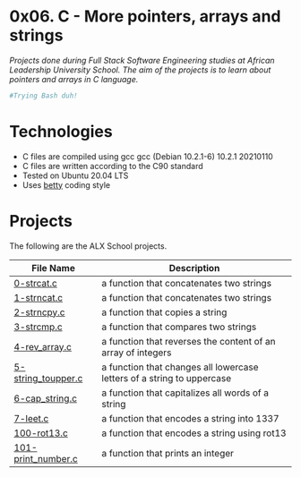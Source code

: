# 0x06. C - More pointers, arrays and strings
_Projects done during Full Stack Software Engineering studies at African Leadership University School. The aim of the projects is to learn about pointers and arrays in C language._


```sh
#Trying Bash duh!
```

# Technologies
- C files are compiled using gcc gcc (Debian 10.2.1-6) 10.2.1 20210110
- C files are written according to the C90 standard
- Tested on Ubuntu 20.04 LTS
- Uses [betty](https://github.com/holbertonschool/Betty) coding style

# Projects 
The following are the ALX School projects.

| File Name | Description |
| ------ | ------ |
| [0-strcat.c]() | a function that concatenates two strings |
| [1-strncat.c]() | a function that concatenates two strings |
| [2-strncpy.c]() | a function that copies a string |
| [3-strcmp.c]() | a function that compares two strings |
| [4-rev_array.c]() | a function that reverses the content of an array of integers |
| [5-string_toupper.c]() | a function that changes all lowercase letters of a string to uppercase |
| [6-cap_string.c]() | a function that capitalizes all words of a string |
| [7-leet.c]() | a function that encodes a string into 1337 |
| [100-rot13.c]() | a function that encodes a string using rot13 |
| [101-print_number.c]() | a function that prints an integer |


